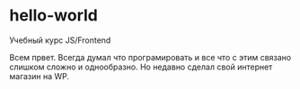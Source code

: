 # hello-world
Учебный курс JS/Frontend

Всем првет. Всегда думал что програмировать и все что с этим связано слишком сложно и однообразно. Но недавно сделал свой интернет магазин на WP. 
